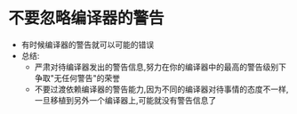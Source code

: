 # 不要忽略编译器的警告
- 有时候编译器的警告就可以可能的错误
- 总结:
  - 严肃对待编译器发出的警告信息,努力在你的编译器中的最高的警告级别下争取"无任何警告"的荣誉
  - 不要过渡依赖编译器的警告能力,因为不同的编译器对待事情的态度不一样,一旦移植到另外一个编译器上,可能就没有警告信息了